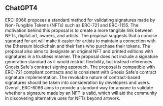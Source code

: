 ## ChatGPT4

ERC-6066 proposes a standard method for validating signatures made by Non-Fungible Tokens (NFTs) such as ERC-721 and ERC-1155. The motivation behind this proposal is to create a more tangible link between NFTs, digital art, owners, and artists. The proposal suggests that a concise standard for art will make it easier for artists to maintain a connection with the Ethereum blockchain and their fans who purchase their tokens. The proposal also aims to designate an original NFT and printed editions with signatures in a trustless manner. The proposal does not include a signature generation standard as it would restrict flexibility, but instead references Gnosis Safe's contract signing approach. The proposal is compatible with ERC-721 compliant contracts and is consistent with Gnosis Safe's contract signature implementation. The revokable nature of contract-based signatures should be taken into consideration by developers and users. Overall, ERC-6066 aims to provide a standard way for anyone to validate whether a signature made by an NFT is valid, which will aid the community in discovering alternative uses for NFTs beyond artwork.
